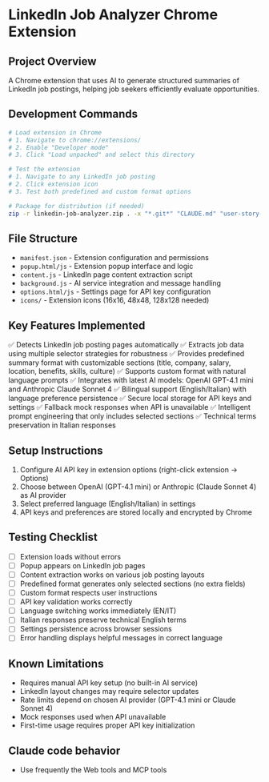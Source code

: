 # LinkedIn Job Analyzer Chrome Extension

## Project Overview
A Chrome extension that uses AI to generate structured summaries of LinkedIn job postings, helping job seekers efficiently evaluate opportunities.

## Development Commands
```bash
# Load extension in Chrome
# 1. Navigate to chrome://extensions/
# 2. Enable "Developer mode"
# 3. Click "Load unpacked" and select this directory

# Test the extension
# 1. Navigate to any LinkedIn job posting
# 2. Click extension icon
# 3. Test both predefined and custom format options

# Package for distribution (if needed)
zip -r linkedin-job-analyzer.zip . -x "*.git*" "CLAUDE.md" "user-story-job-summary.md"
```

## File Structure

- `manifest.json` - Extension configuration and permissions
- `popup.html/js` - Extension popup interface and logic
- `content.js` - LinkedIn page content extraction script
- `background.js` - AI service integration and message handling
- `options.html/js` - Settings page for API key configuration
- `icons/` - Extension icons (16x16, 48x48, 128x128 needed)

## Key Features Implemented

✅ Detects LinkedIn job posting pages automatically
✅ Extracts job data using multiple selector strategies for robustness
✅ Provides predefined summary format with customizable sections (title, company, salary, location, benefits, skills, culture)
✅ Supports custom format with natural language prompts
✅ Integrates with latest AI models: OpenAI GPT-4.1 mini and Anthropic Claude Sonnet 4
✅ Bilingual support (English/Italian) with language preference persistence
✅ Secure local storage for API keys and settings
✅ Fallback mock responses when API is unavailable
✅ Intelligent prompt engineering that only includes selected sections
✅ Technical terms preservation in Italian responses

## Setup Instructions

1. Configure AI API key in extension options (right-click extension → Options)
2. Choose between OpenAI (GPT-4.1 mini) or Anthropic (Claude Sonnet 4) as AI provider
3. Select preferred language (English/Italian) in settings
4. API keys and preferences are stored locally and encrypted by Chrome

## Testing Checklist

- [ ] Extension loads without errors
- [ ] Popup appears on LinkedIn job pages
- [ ] Content extraction works on various job posting layouts
- [ ] Predefined format generates only selected sections (no extra fields)
- [ ] Custom format respects user instructions
- [ ] API key validation works correctly
- [ ] Language switching works immediately (EN/IT)
- [ ] Italian responses preserve technical English terms
- [ ] Settings persistence across browser sessions
- [ ] Error handling displays helpful messages in correct language

## Known Limitations

- Requires manual API key setup (no built-in AI service)
- LinkedIn layout changes may require selector updates
- Rate limits depend on chosen AI provider (GPT-4.1 mini or Claude Sonnet 4)
- Mock responses used when API unavailable
- First-time usage requires proper API key initialization

## Claude code behavior

- Use frequently the Web tools and MCP tools
